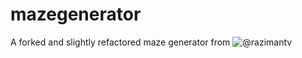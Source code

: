 # mazegenerator
A forked and slightly refactored maze generator from ![@razimantv](https://github.com/razimantv/mazegenerator)
